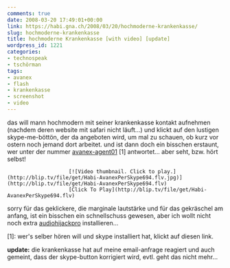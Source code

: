 ```yaml
---
comments: true
date: 2008-03-20 17:49:01+00:00
link: https://habi.gna.ch/2008/03/20/hochmoderne-krankenkasse/
slug: hochmoderne-krankenkasse
title: hochmoderne Krankenkasse [with video] [update]
wordpress_id: 1221
categories:
- technospeak
- tschörman
tags:
- avanex
- flash
- krankenkasse
- screenshot
- video
---
```


das will mann hochmodern mit seiner krankenkasse kontakt aufnehmen (nachdem deren website mit safari nicht läuft...) und klickt auf den lustigen skype-me-böttön, der da angeboten wird, um mal zu schauen, ob kurz vor ostern noch jemand dort arbeitet. und ist dann doch ein bisschen erstaunt, wer unter der nummer [avanex-agent01](callto://avanex-agent01) [1] antwortet... aber seht, bzw. hört selbst!

																																	

						[![Video thumbnail. Click to play.](http://blip.tv/file/get/Habi-AvanexPerSkype694.flv.jpg)](http://blip.tv/file/get/Habi-AvanexPerSkype694.flv)						  
						[Click To Play](http://blip.tv/file/get/Habi-AvanexPerSkype694.flv)						

																					

sorry für das geklickere, die marginale lautstärke und für das gekräschel am anfang, ist ein bisschen ein schnellschuss gewesen, aber ich wollt nicht noch extra [audiohijackpro](http://www.rogueamoeba.com/audiohijackpro/) installieren...

[1]: wer's selber hören will und skype installiert hat, klickt auf diesen link.



**update:** die krankenkasse hat auf meine email-anfrage reagiert und auch gemeint, dass der skype-button korrigiert wird, evtl. geht das nicht mehr...
